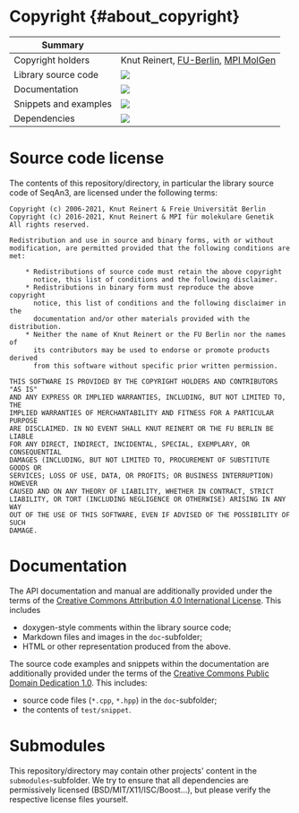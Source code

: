 # Copyright {#about_copyright}

| Summary                   |                                                                                        |
|---------------------------|----------------------------------------------------------------------------------------|
| Copyright holders         | Knut Reinert, [FU-Berlin](https://fu-berlin.de), [MPI MolGen](https://molgen.mpg.de/)  |
| Library source code       | ![](doc/about/copyright/bsdl_badge.svg)                                                |
| Documentation             | ![](doc/about/copyright/ccby_badge.svg)                                                |
| Snippets and examples     | ![](doc/about/copyright/cc0_badge.svg)                                                 |
| Dependencies              | ![](doc/about/copyright/copyfree_badge.svg)                                            |

# Source code license

The contents of this repository/directory, in particular the library
source code of SeqAn3, are licensed under the following terms:

```
Copyright (c) 2006-2021, Knut Reinert & Freie Universität Berlin
Copyright (c) 2016-2021, Knut Reinert & MPI für molekulare Genetik
All rights reserved.

Redistribution and use in source and binary forms, with or without
modification, are permitted provided that the following conditions are met:

    * Redistributions of source code must retain the above copyright
      notice, this list of conditions and the following disclaimer.
    * Redistributions in binary form must reproduce the above copyright
      notice, this list of conditions and the following disclaimer in the
      documentation and/or other materials provided with the distribution.
    * Neither the name of Knut Reinert or the FU Berlin nor the names of
      its contributors may be used to endorse or promote products derived
      from this software without specific prior written permission.

THIS SOFTWARE IS PROVIDED BY THE COPYRIGHT HOLDERS AND CONTRIBUTORS "AS IS"
AND ANY EXPRESS OR IMPLIED WARRANTIES, INCLUDING, BUT NOT LIMITED TO, THE
IMPLIED WARRANTIES OF MERCHANTABILITY AND FITNESS FOR A PARTICULAR PURPOSE
ARE DISCLAIMED. IN NO EVENT SHALL KNUT REINERT OR THE FU BERLIN BE LIABLE
FOR ANY DIRECT, INDIRECT, INCIDENTAL, SPECIAL, EXEMPLARY, OR CONSEQUENTIAL
DAMAGES (INCLUDING, BUT NOT LIMITED TO, PROCUREMENT OF SUBSTITUTE GOODS OR
SERVICES; LOSS OF USE, DATA, OR PROFITS; OR BUSINESS INTERRUPTION) HOWEVER
CAUSED AND ON ANY THEORY OF LIABILITY, WHETHER IN CONTRACT, STRICT
LIABILITY, OR TORT (INCLUDING NEGLIGENCE OR OTHERWISE) ARISING IN ANY WAY
OUT OF THE USE OF THIS SOFTWARE, EVEN IF ADVISED OF THE POSSIBILITY OF SUCH
DAMAGE.
```

# Documentation

The API documentation and manual are additionally provided under the
terms of the [Creative Commons Attribution 4.0 International License](https://creativecommons.org/licenses/by/4.0/).
This includes
  * doxygen-style comments within the library source code;
  * Markdown files and images in the `doc`-subfolder;
  * HTML or other representation produced from the above.

The source code examples and snippets within the documentation are
additionally provided under the terms of the
[Creative Commons Public Domain Dedication 1.0](https://creativecommons.org/publicdomain/zero/1.0/deed).
This includes:
  * source code files (`*.cpp`, `*.hpp`) in the `doc`-subfolder;
  * the contents of `test/snippet`.

# Submodules

This repository/directory may contain other projects' content in the
`submodules`-subfolder. We try to ensure that all dependencies are
permissively licensed (BSD/MIT/X11/ISC/Boost…), but please verify the
respective license files yourself.
